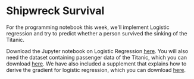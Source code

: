 # Shipwreck Survival

For the programming notebook this week, we'll implement Logistic regression and try to predict whether a person survived the sinking of the Titanic.

Download the Jupyter notebook on Logistic Regression [here](Logistic_Regression.ipynb). You will also need the dataset containing passenger data of the Titanic, which you can download [here](titanic.csv). We have also included a supplement that explains how to derive the gradient for logistic regression, which you can download [here](logistic_derivative.pdf).
